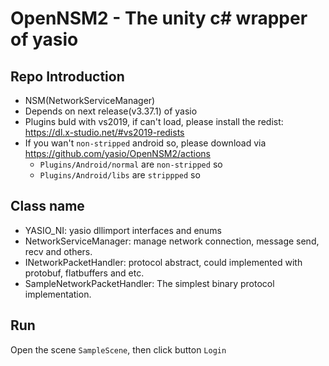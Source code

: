 # OpenNSM2 - The unity c# wrapper of yasio

## Repo Introduction
- NSM(NetworkServiceManager)
- Depends on next release(v3.37.1) of yasio
- Plugins buld with vs2019, if can't load, please install the redist: https://dl.x-studio.net/#vs2019-redists
- If you wan't `non-stripped` android so, please download via https://github.com/yasio/OpenNSM2/actions 
  - `Plugins/Android/normal` are `non-stripped` so
  - `Plugins/Android/libs` are `strippped` so

## Class name
- YASIO_NI: yasio dllimport interfaces and enums
- NetworkServiceManager: manage network connection, message send, recv and others.
- INetworkPacketHandler: protocol abstract, could implemented with protobuf, flatbuffers and etc.
- SampleNetworkPacketHandler: The simplest binary protocol implementation.

## Run
Open the scene `SampleScene`, then click button `Login`
